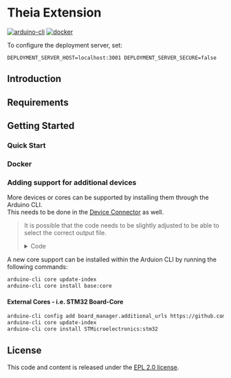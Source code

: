 # Theia Extension

[![arduino-cli](https://img.shields.io/badge/arduino--cli-0.20.0-00979C?logo=arduino)](https://github.com/arduino/arduino-cli/releases/tag/0.20.0)
[![docker](https://img.shields.io/badge/Docker-Support-2496ED?logo=docker)](https://docker.com/)

To configure the deployment server, set:

```
DEPLOYMENT_SERVER_HOST=localhost:3001 DEPLOYMENT_SERVER_SECURE=false
```

## Introduction

## Requirements

## Getting Started

### Quick Start

### Docker


### Adding support for additional devices

More devices or cores can be supported by installing them through the Arduino CLI.
<br/>
This needs to be done in the [Device Connector](../device-connector) as well.

> It is possible that the code needs to be slightly adjusted to be able to select the correct output file.
> <details><summary>Code</summary>
> https://github.com/eclipsesource/cdtcloud-deploymentserver/blob/a09070cfaec74d6be5ef1e12a2aaa37b5e684141/packages/theia-extension/cdtcloud/src/node/compilation-service.ts#L55-L86
> </details>

A new core support can be installed within the Arduion CLI by running the following commands:
```bash
arduino-cli core update-index
arduino-cli core install base:core
```

#### External Cores - i.e. STM32 Board-Core
```bash
arduino-cli config add board_manager.additional_urls https://github.com/stm32duino/BoardManagerFiles/raw/main/package_stmicroelectronics_index.json
arduino-cli core update-index
arduino-cli core install STMicroelectronics:stm32
```

## License

This code and content is released under the [EPL 2.0 license](https://github.com/eclipsesource/cdtcloud-deploymentserver/blob/main/LICENSE).
